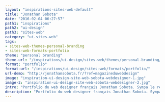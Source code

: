 ```yaml
---
layout: "inspirations-sites-web-default"
title: "Jonathan Sobota"
date: "2016-02-04 06:27:57"
path1: "inspirations"
path2: "ui-design"
path3: "sites-web"
category: "ui-sites-web"
tags:
- sites-web-themes-personal-branding
- sites-web-formats-portfolio
theme: "personal branding"
theme-url: "/inspirations/ui-design/sites-web/themes/personal-branding/"
format: "portfolio"
format-url: "/inspirations/ui-design/sites-web/formats/portfolio/"
url-demo: "http://jonathansobota.fr/?ref=magazineduwebdesign"
image: "inspiration-ui-design-site-web-sobota-webdesigner-1.jpg"
image-2: "inspiration-ui-design-site-web-sobota-webdesigner-2.jpg"
intro: "Portfolio du web designer français Jonathan Sobota. Sympa le reflet sur les cartes."
description: "Portfolio du web designer français Jonathan Sobota. Sympa le reflet sur les cartes."
---
```

